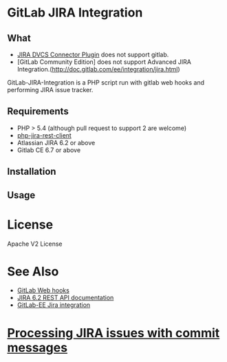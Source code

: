 # GitLab JIRA Integration

## What
* [JIRA DVCS Connector Plugin](https://marketplace.atlassian.com/plugins/com.atlassian.jira.plugins.jira-bitbucket-connector-plugin) does not support gitlab.
* [GitLab Community Edition] does not support Advanced JIRA Integration.(http://doc.gitlab.com/ee/integration/jira.html)

GitLab-JIRA-Integration is a PHP script run with gitlab web hooks and performing JIRA issue tracker.

## Requirements

- PHP > 5.4 (although pull request to support 2 are welcome)
- [php-jira-rest-client](https://github.com/lesstif/php-jira-rest-client)
- Atlassian JIRA 6.2 or above 
- Gitlab CE 6.7 or above

## Installation

## Usage 

# License

Apache V2 License

# See Also
* [GitLab Web hooks](http://doc.gitlab.com/ce/web_hooks/web_hooks.html)
* [JIRA 6.2 REST API documentation](https://docs.atlassian.com/jira/REST/6.2/)
* [GitLab-EE Jira integration](http://doc.gitlab.com/ee/integration/jira.html)
# [Processing JIRA issues with commit messages](https://confluence.atlassian.com/display/Cloud/Processing+JIRA+issues+with+commit+messages)
